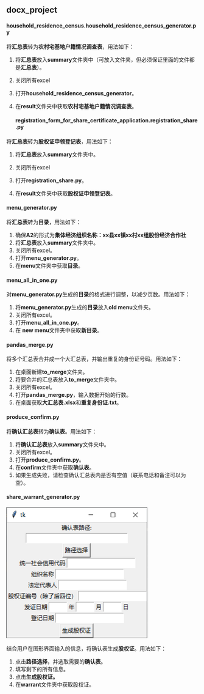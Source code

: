 ## docx_project

#### household_residence_census.household_residence_census_generator.py

将**汇总表**转为**农村宅基地户籍情况调查表**，用法如下：

1. 将**汇总表**放入**summary**文件夹中（可放入文件夹，但必须保证里面的文件都是**汇总表**）。

2. 关闭所有excel

3. 打开**household_residence_census_generator**。

4. 在**result**文件夹中获取**农村宅基地户籍情况调查表**。



   #### registration_form_for_share_certificate_application.registration_share.py

将**汇总表**转为**股权证申领登记表**，用法如下：

1. 将**汇总表**放入**summary**文件夹中。

2. 关闭所有excel

3. 打开**registration_share.py**。

4. 在**result**文件夹中获取**股权证申领登记表**。



#### menu_generator.py

将**汇总表**转为**目录**，用法如下：

1. 确保**A2**的形式为**集体经济组织名称：xx县xx镇xx村xx组股份经济合作社**
2. 将**汇总表**放入**summary**文件夹中。
3. 关闭所有excel。
4. 打开**menu_generator.py**。
5. 在**menu**文件夹中获取**目录**。



#### menu_all_in_one.py

对**menu_generator.py**生成的**目录**的格式进行调整，以减少页数。用法如下：

1. 将**menu_generator.py**生成的**目录**放入**old menu**文件夹。
2. 关闭所有excel。
3. 打开**menu_all_in_one.py**。
4. 在 **new menu**文件夹中获取**新目录**。



#### pandas_merge.py

将多个汇总表合并成一个大汇总表，并输出重复的身份证号码。用法如下：

1. 在桌面新建**to_merge**文件夹。
2. 将要合并的汇总表放入**to_merge**文件夹中。
3. 关闭所有excel。
4. 打开**pandas_merge.py**，输入数据开始的行数。
5. 在桌面获取**大汇总表.xlsx**和**重复身份证.txt**。



#### produce_confirm.py

将**确认汇总表**转为**确认表**。用法如下：

1. 将**确认汇总表**放入**summary**文件夹中。
2. 关闭所有excel。
3. 打开**produce_confirm.py**。
4. 在**confirm**文件夹中获取**确认表**。
5. 如果生成失败，请检查确认汇总表内是否有空值（联系电话和备注可以为空）。



#### share_warrant_generator.py

<img src=".\pictures\share_warrant_generator.png" alt="share_warrant_generator"  />

结合用户在图形界面输入的信息，将确认表生成**股权证**。用法如下：

1. 点击**路径选择**，并选取需要的**确认表**。
2. 填写剩下的所有信息。
3. 点击**生成股权证。**
4. 在**warrant**文件夹中获取股权证。